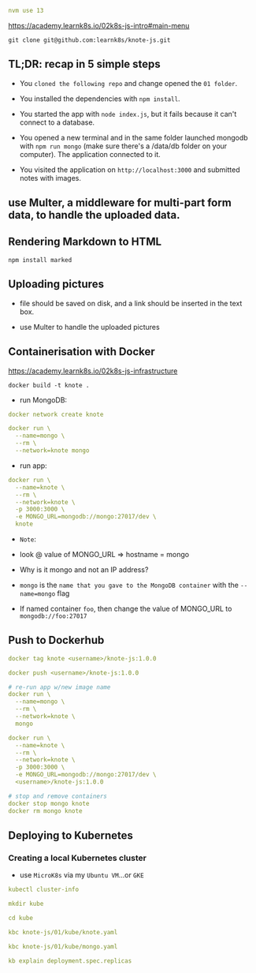 


```yaml
nvm use 13
```

https://academy.learnk8s.io/02k8s-js-intro#main-menu

`git clone git@github.com:learnk8s/knote-js.git`

## TL;DR: recap in 5 simple steps

- You `cloned the following repo` and change opened the `01 folder`.

- You installed the dependencies with `npm install`.

- You started the app with `node index.js`, but it fails because it can't connect to a database.

- You opened a new terminal and in the same folder launched mongodb with `npm run mongo` (make sure there's a /data/db folder on your computer). The application connected to it.

- You visited the application on `http://localhost:3000` and submitted notes with images.

## use Multer, a middleware for multi-part form data, to handle the uploaded data.

## Rendering Markdown to HTML

`npm install marked`

## Uploading pictures

- file should be saved on disk, and a link should be inserted in the text box.

- use Multer to handle the uploaded pictures

## Containerisation with Docker

https://academy.learnk8s.io/02k8s-js-infrastructure

`docker build -t knote .`

- run MongoDB:

```yaml
docker network create knote

docker run \
  --name=mongo \
  --rm \
  --network=knote mongo
```

- run app:

```yaml
docker run \
  --name=knote \
  --rm \
  --network=knote \
  -p 3000:3000 \
  -e MONGO_URL=mongodb://mongo:27017/dev \
  knote
```

- `Note`:

 - look @ value of MONGO_URL => hostname = mongo

 - Why is it mongo and not an IP address?

 - `mongo` is the `name that you gave to the MongoDB container` with the `--name=mongo` flag

 - If named container `foo`, then change the value of MONGO_URL to `mongodb://foo:27017`

## Push to Dockerhub

```yaml
docker tag knote <username>/knote-js:1.0.0

docker push <username>/knote-js:1.0.0

# re-run app w/new image name
docker run \
  --name=mongo \
  --rm \
  --network=knote \
  mongo

docker run \
  --name=knote \
  --rm \
  --network=knote \
  -p 3000:3000 \
  -e MONGO_URL=mongodb://mongo:27017/dev \
  <username>/knote-js:1.0.0

# stop and remove containers
docker stop mongo knote
docker rm mongo knote
```

## Deploying to Kubernetes

### Creating a local Kubernetes cluster

- use `MicroK8s` via my `Ubuntu VM`...or `GKE`

```yaml
kubectl cluster-info

mkdir kube

cd kube

kbc knote-js/01/kube/knote.yaml

kbc knote-js/01/kube/mongo.yaml

kb explain deployment.spec.replicas


```
